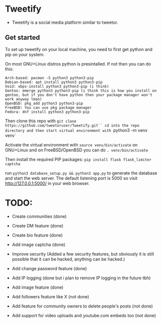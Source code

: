 # Tweetify

- Tweetify is a social media platform similar to tweetor.

## Get started

To set up tweetify on your local machine, you need to first get python and pip on your system.

On most GNU+Linux distros python is presintalled. If not then you can do this:
```
Arch-based: pacman -S python3 python3-pip
Debian-based: apt install python3 python3-pip
Void: xbps-install python3 python3-pip (i think)
Gentoo: emerge python3 python3-pip (i think this is how you install on gentoo, but if you don't have python then your package manager won't work anyway lmao)
OpenBSD: pkg_add python3 python3-pip
FreeBSD: You can use pkg package manager
Fedora: dnf install python3 python3-pip
```

Then clone this repo with `git clone https://github.com/tweetoruser/Tweetify.git``
cd into the repo directory and then start virtual environment with `python3 -m venv venv`

Activate the virtual environment with `source venv/bin/activate` on GNU+Linux and on FreeBSD/OpenBSD you can do `. venv/bin/activate`

Then install the required PIP packages:
`pip install flask flask_limiter captcha`

run `python3 database_setup.py && python3 app.py` to generate the database and start the web server.
The default listening port is 5000 so visit http://127.0.0.1:5000/ in your web browser.

# TODO:

- Create communities (done)
- Create DM feature (done)
- Create bio feature (done)
- Add image captcha (done)
- Improve security (Added a few security features, but obviously it is still possible that it can be hacked, anything can be hacked.)
- Add change password feature (done)
- Add IP logging (done but i plan to remove IP logging in the future tbh)
- Add image feature (done)

- Add followers feature like X (not done)
- Add feature for community owners to delete people's posts (not done)
- Add support for video uploads and youtube.com embeds too (not done)


